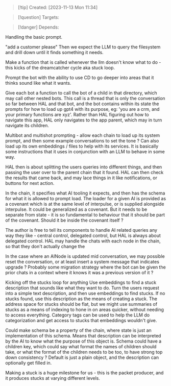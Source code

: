 
>[!tip] Created: [2023-11-13 Mon 11:34]

>[!question] Targets: 

>[!danger] Depends: 

Handling the basic prompt.

"add a customer please"
Then we expect the LLM to query the filesystem and drill down until it finds something it needs.

Make a function that is called whenever the llm doesn't know what to do - this kicks of the dreamcatcher cycle aka stuck loop.

Prompt the bot with the ability to use CD to go deeper into areas that it thinks sound like what it wants.

Give each bot a function to call the bot of a child in that directory, which may call other nested bots.  This call is a thread that is only the conversation so far between HAL and that bot, and the bot contains within its state the prompts for how to load up gpt4 with its purpose, eg: 'you are a crm, and your primary functions are xyz'.  Rather than HAL figuring out how to navigate this app, HAL only navigates to the app parent, which may in turn navigate its children.

Multibot and multishot prompting - allow each chain to load up its system prompt, and then some example conversations to set the tone ?  Can also load up its own embeddings / files to help with its services.  It is basically some instructions that it uses in conjunction with an LLM to behave in some way.

HAL then is about splitting the users queries into different things, and then passing the user over to the parent chain that it found.  HAL can then check the results that came back, and may lace things in it like notifications, or buttons for next action.

In the chain, it specifies what AI tooling it expects, and then has the schema for what it is allowed to prompt load.  The loader for a given AI is provided as a covenant which is at the same level of interpulse, or is supplied alongside interpulse.  It could be generalized as a covenant.  But it needs to be separate from state - it is so fundamental to behaviour that it should be part of the covenant.
Should it be inside the covenant itself ?

The author is free to tell its components to handle AI related queries any way they like - central control, delegated control, but HAL is always about delegated control.
HAL may handle the chats with each node in the chain, so that they don't actually change the

In the case where an AINode is updated mid conversation, we may possible reset the conversation, or at least insert a system message that indicates upgrade ?  Probably some migration strategy where the bot can be given the prior chats in a context where it knows it was a previous version of it ?



Kicking off the stucks loop for anything
Use embeddings to find a stuck description that sounds like what they want to do.
Turn the users request into a simple text description, and then use embeddings to find stucks.
If no stucks found, use this description as the means of creating a stuck.
The address space for stucks should be flat, but we might use summaries of stucks as a means of indexing to hone in on areas quicker, without needing to access everything.
Category tags can be used to help the LLM do categorization and get access to stucks that embeddings wouldn't give.

Could make schema be a property of the chain, where state is just an implementation of this schema.  Means that description can be interpreted by the AI to know what the purpose of this object is.  Schema could have a children key, which could say what format the names of children should take, or what the format of the children needs to be too, to have strong top down consistency ?
Default is just a plain object, and the description can optionally get filled in.

Making a stuck is a huge milestone for us - this is the packet producer, and it produces stucks at varying different levels.